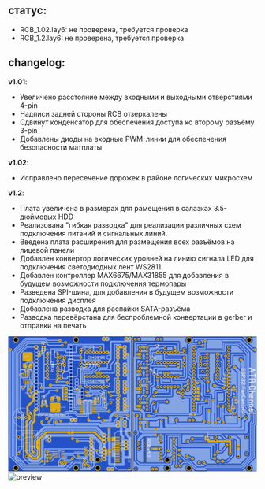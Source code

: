 статус:
---
- RCB_1.02.lay6: не проверена, требуется проверка
- RCB_1.2.lay6: не проверена, требуется проверка

 changelog:
 ---
 **v1.01**:
 - Увеличено расстояние между входными и выходными отверстиями 4-pin
 - Надписи задней стороны RCB отзеркалены
 - Сдвинут конденсатор для обеспечения доступа ко второму разъёму 3-pin
 - Добавлены диоды на входные PWM-линии для обеспечения безопасности матплаты
 
 **v1.02**:
 - Исправлено пересечение дорожек в районе логических микросхем
 
 **v1.2**:
 - Плата увеличена в размерах для рамещения в салазках 3.5-дюймовых HDD
 - Реализована "гибкая разводка" для реализации различных схем подключения питаний и сигнальных линий.
 - Введена плата расширения для размещения всех разъёмов на лицевой панели
 - Добавлен конвертор логических уровней на линию сигнала LED для подключения светодиодных лент WS2811
 - Добавлен контроллер MAX6675/MAX31855 для добавления в будущем возможности подключения термопары
 - Разведена SPI-шина, для добавления в будущем возможности подключения дисплея
 - Добавлена разводка для распайки SATA-разъёма
 - Разводка перевёрстана для беcпроблемной конвертации в gerber и отправки на печать
 
 ![preview](scheme_preview.png)
 ![preview]( scheme_ext_preview.png.png)